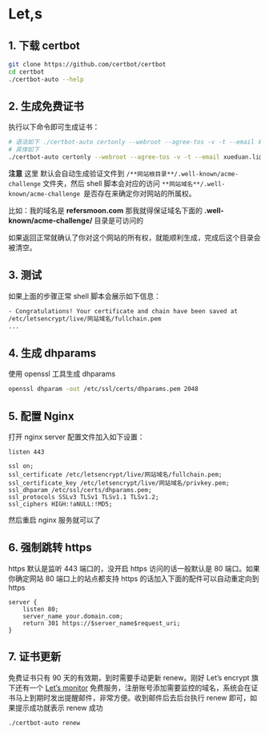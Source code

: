 # Let,s



## 1. 下载 certbot

```sh
git clone https://github.com/certbot/certbot
cd certbot
./certbot-auto --help
```

## 2. 生成免费证书

执行以下命令即可生成证书：

```sh
# 语法如下 ./certbot-auto certonly --webroot --agree-tos -v -t --email 邮箱地址 -w 网站根目录 -d 网站域名
# 具体如下
./certbot-auto certonly --webroot --agree-tos -v -t --email xueduan.li@gmail.com -w /usr/local/projects/blog/html -d refersmoon.com
```

**注意** 这里 默认会自动生成验证文件到 `/**网站根目录**/.well-known/acme-challenge` 文件夹，然后 shell 脚本会对应的访问 `**网站域名**/.well-known/acme-challenge `是否存在来确定你对网站的所属权。

比如：我的域名是 **refersmoon.com** 那我就得保证域名下面的 **.well-known/acme-challenge/** 目录是可访问的

如果返回正常就确认了你对这个网站的所有权，就能顺利生成，完成后这个目录会被清空。

## 3. 测试

如果上面的步骤正常 shell 脚本会展示如下信息：

```sh
- Congratulations! Your certificate and chain have been saved at
/etc/letsencrypt/live/网站域名/fullchain.pem
...
```

## 4. 生成 dhparams

使用 openssl 工具生成 dhparams

```bash
openssl dhparam -out /etc/ssl/certs/dhparams.pem 2048
```

## 5. 配置 Nginx

打开 nginx server 配置文件加入如下设置：

```nginx
listen 443

ssl on;
ssl_certificate /etc/letsencrypt/live/网站域名/fullchain.pem;
ssl_certificate_key /etc/letsencrypt/live/网站域名/privkey.pem;
ssl_dhparam /etc/ssl/certs/dhparams.pem;
ssl_protocols SSLv3 TLSv1 TLSv1.1 TLSv1.2;
ssl_ciphers HIGH:!aNULL:!MD5;
```

然后重启 nginx 服务就可以了

## 6. 强制跳转 https

https 默认是监听 443 端口的，没开启 https 访问的话一般默认是 80 端口。如果你确定网站 80 端口上的站点都支持 https 的话加入下面的配件可以自动重定向到 https

```nginx
server {
    listen 80;
    server_name your.domain.com;
    return 301 https://$server_name$request_uri;
}
```

## 7. 证书更新

免费证书只有 90 天的有效期，到时需要手动更新 renew。刚好 Let’s encrypt 旗下还有一个 [Let’s monitor](https://letsmonitor.org/) 免费服务，注册账号添加需要监控的域名，系统会在证书马上到期时发出提醒邮件，非常方便。收到邮件后去后台执行 renew 即可，如果提示成功就表示 renew 成功

```bash
./certbot-auto renew
```